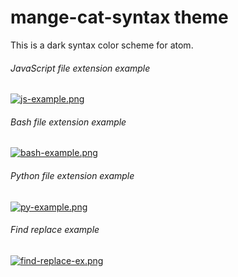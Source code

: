 # mange-cat-syntax theme

This is a dark syntax color scheme for atom.

###### JavaScript file extension example

[![js-example.png](https://i.postimg.cc/YC41P1X7/js-example.png)](https://postimg.cc/FY4ddJ5C)

###### Bash file extension example

[![bash-example.png](https://i.postimg.cc/4N0cpYXS/bash-example.png)](https://postimg.cc/svp1rDQY)

###### Python file extension example

[![py-example.png](https://i.postimg.cc/pL5Ydrk4/py-example.png)](https://postimg.cc/LJRZCHc3)

###### Find replace example

[![find-replace-ex.png](https://i.postimg.cc/XqF4JwGX/find-replace-ex.png)](https://postimg.cc/zHJ92Hk1)
